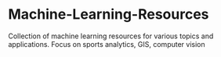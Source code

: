 # Machine-Learning-Resources
Collection of machine learning resources for various topics and applications. Focus on sports analytics, GIS, computer vision
